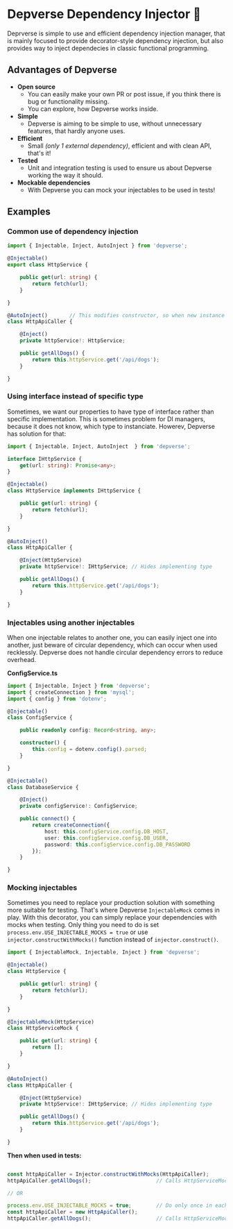 
# Depverse Dependency Injector 💉

Deprverse is simple to use and efficient dependency injection manager, that is mainly focused to provide decorator-style dependency injection, but also provides way to inject dependecies in classic functional programming.

## Advantages of Depverse

- **Open source**
    - You can easily make your own PR or post issue, if you think there is bug or functionality missing.
    - You can explore, how Depverse works inside.
- **Simple**
    - Depverse is aiming to be simple to use, without unnecessary features, that hardly anyone uses.
- **Efficient**
    - Small *(only 1 external dependency)*, efficient and with clean API, that's it!
- **Tested**
    - Unit and integration testing is used to ensure us about Depverse working the way it should.
- **Mockable dependencies**
    - With Depverse you can mock your injectables to be used in tests!

## Examples 

### Common use of dependency injection

```typescript
import { Injectable, Inject, AutoInject } from 'depverse';

@Injectable()
export class HttpService {

    public get(url: string) {
        return fetch(url);
    }

}

@AutoInject()       // This modifies constructor, so when new instance is created, dependencies are automatically injected
class HttpApiCaller {

    @Inject()
    private httpService!: HttpService;

    public getAllDogs() {
        return this.httpService.get('/api/dogs');
    }

}
```  


### Using interface instead of specific type

Sometimes, we want our properties to have type of interface rather than specific implementation. This is sometimes problem for DI managers, because it does not know, which type to instanciate. Howerev, Depverse has solution for that:

```typescript
import { Injectable, Inject, AutoInject  } from 'depverse';

interface IHttpService {
    get(url: string): Promise<any>;
}

@Injectable()
class HttpService implements IHttpService {

    public get(url: string) {
        return fetch(url);
    }

}

@AutoInject()
class HttpApiCaller {

    @Inject(HttpService)
    private httpService!: IHttpService; // Hides implementing type

    public getAllDogs() {
        return this.httpService.get('/api/dogs');
    }

}
```

### Injectables using another injectables

When one injectable relates to another one, you can easily inject one into another, just beware of circular dependency, which can occur when used recklessly. Depverse does not handle circular dependency errors to reduce overhead.

**ConfigService.ts**

```typescript
import { Injectable, Inject } from 'depverse';
import { createConnection } from 'mysql';
import { config } from 'dotenv';

@Injectable()
class ConfigService {

    public readonly config: Record<string, any>;

    constructor() {
        this.config = dotenv.config().parsed;
    }

}

@Injectable()
class DatabaseService {

    @Inject()
    private configService!: ConfigService;

    public connect() {
        return createConnection({
            host: this.configService.config.DB_HOST,
            user: this.configService.config.DB_USER,
            password: this.configService.config.DB_PASSWORD
        });
    }

}
```

### Mocking injectables

Sometimes you need to replace your production solution with something more suitable for testing. That's where Depverse `InjectableMock` comes in play. With this decorator, you can simply replace your dependencies with mocks when testing. Only thing you need to do is set `process.env.USE_INJECTABLE_MOCKS = true` or use `injector.constructWithMocks()` function instead of `injector.construct()`.

```typescript 
import { InjectableMock, Injectable, Inject } from 'depverse';

@Injectable()
class HttpService {

    public get(url: string) {
        return fetch(url);
    }

}

@InjectableMock(HttpService)
class HttpServiceMock {

    public get(url: string) {
        return [];
    }

}

@AutoInject()
class HttpApiCaller {

    @Inject(HttpService)
    private httpService!: IHttpService; // Hides implementing type

    public getAllDogs() {
        return this.httpService.get('/api/dogs');
    }

}

```

**Then when used in tests:**
```typescript

const httpApiCaller = Injector.constructWithMocks(HttpApiCaller);
httpApiCaller.getAllDogs();                     // Calls HttpServiceMock instead of HttpService

// OR

process.env.USE_INJECTABLE_MOCKS = true;        // Do only once in each of your tests file
const httpApiCaller = new HttpApiCaller();
httpApiCaller.getAllDogs();                     // Calls HttpServiceMock 

```
